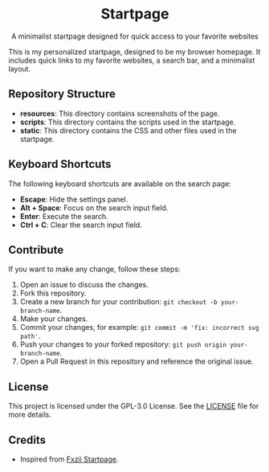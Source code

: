<h1 align="center">Startpage</h1>

<p align="center">A minimalist startpage designed for quick access to your favorite websites</p>

This is my personalized startpage, designed to be my browser homepage. It includes quick links to my favorite websites, a search bar, and a minimalist layout.

## Repository Structure

- **resources**: This directory contains screenshots of the page.
- **scripts**: This directory contains the scripts used in the startpage.
- **static**: This directory contains the CSS and other files used in the startpage.

## Keyboard Shortcuts

The following keyboard shortcuts are available on the search page:

- **Escape**: Hide the settings panel.
- **Alt + Space**: Focus on the search input field.
- **Enter**: Execute the search.
- **Ctrl + C**: Clear the search input field.

## Contribute

If you want to make any change, follow these steps:

1. Open an issue to discuss the changes.
2. Fork this repository.
3. Create a new branch for your contribution: `git checkout -b your-branch-name`.
4. Make your changes.
5. Commit your changes, for example: `git commit -m 'fix: incorrect svg path'`.
6. Push your changes to your forked repository: `git push origin your-branch-name`.
7. Open a Pull Request in this repository and reference the original issue.

## License

This project is licensed under the GPL-3.0 License. See the [LICENSE](LICENSE) file for more details.

## Credits

- Inspired from [Fxzii Startpage](https://github.com/Fxzzi/startpage).
